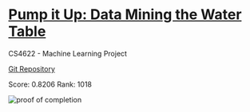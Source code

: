 # [Pump it Up: Data Mining the Water Table](https://www.drivendata.org/competitions/7/pump-it-up-data-mining-the-water-table/)

CS4622 - Machine Learning Project

[Git Repository](https://github.com/damikag/drivendata-pumpitup-competition)

Score: 0.8206
Rank: 1018

![proof of completion](https://user-images.githubusercontent.com/45768243/133808274-dbcc54fb-6cef-4434-914d-5b4b36aad0b7.jpeg)

